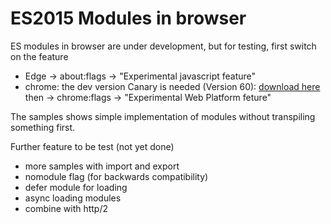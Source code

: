 # ES2015 Modules in browser

ES modules in browser are under development, but for testing, first switch on the feature

- Edge -> about:flags -> "Experimental javascript feature"
- chrome: the dev version Canary is needed (Version 60): [download here](https://www.google.com/chrome/browser/canary.html) then -> chrome:flags -> "Experimental Web Platform feture"

The samples shows simple implementation of modules without transpiling something first.

Further feature to be test (not yet done)

- more samples with import and export
- nomodule flag (for backwards compatibility)
- defer module for loading 
- async loading modules
- combine with http/2
 